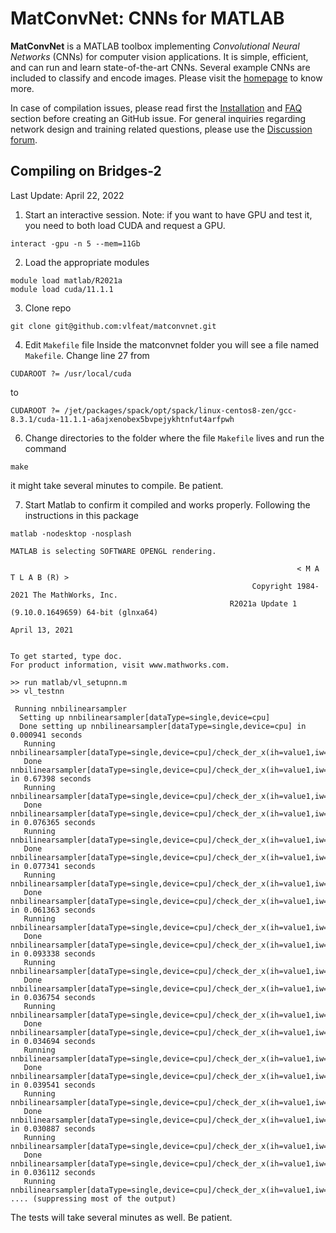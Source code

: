 # MatConvNet: CNNs for MATLAB

**MatConvNet** is a MATLAB toolbox implementing *Convolutional Neural
Networks* (CNNs) for computer vision applications. It is simple,
efficient, and can run and learn state-of-the-art CNNs. Several
example CNNs are included to classify and encode images. Please visit
the [homepage](http://www.vlfeat.org/matconvnet) to know more.

In case of compilation issues, please read first the
[Installation](http://www.vlfeat.org/matconvnet/install/) and
[FAQ](http://www.vlfeat.org/matconvnet/faq/) section before creating an GitHub
issue. For general inquiries regarding network design and training
related questions, please use the
[Discussion forum](https://groups.google.com/d/forum/matconvnet).

## Compiling on Bridges-2
Last Update: April 22, 2022

1. Start an interactive session. Note: if you want to have GPU and test it, you need to both load CUDA and request a GPU.
```
interact -gpu -n 5 --mem=11Gb
```

2. Load the appropriate modules
```
module load matlab/R2021a
module load cuda/11.1.1
```

3. Clone repo
```
git clone git@github.com:vlfeat/matconvnet.git
```

4. Edit `Makefile` file
Inside the matconvnet folder you will see a file named `Makefile`. Change line 27 from

```
CUDAROOT ?= /usr/local/cuda
```

to

```
CUDAROOT ?= /jet/packages/spack/opt/spack/linux-centos8-zen/gcc-8.3.1/cuda-11.1.1-a6ajxenobex5bvpejykhtnfut4arfpwh
```

6. Change directories to the folder where the file `Makefile` lives and run the command

```
make
```

it might take several minutes to compile. Be patient.

7. Start Matlab to confirm it compiled and works properly. Following the instructions in this package

```
matlab -nodesktop -nosplash

MATLAB is selecting SOFTWARE OPENGL rendering.

                                                                < M A T L A B (R) >
                                                      Copyright 1984-2021 The MathWorks, Inc.
                                                 R2021a Update 1 (9.10.0.1649659) 64-bit (glnxa64)
                                                                   April 13, 2021

 
To get started, type doc.
For product information, visit www.mathworks.com.
 
>> run matlab/vl_setupnn.m
>> vl_testnn

 Running nnbilinearsampler
  Setting up nnbilinearsampler[dataType=single,device=cpu]
  Done setting up nnbilinearsampler[dataType=single,device=cpu] in 0.000941 seconds
   Running nnbilinearsampler[dataType=single,device=cpu]/check_der_x(ih=value1,iw=value1,oh=value1,ow=value1,multiple_grids=value1)
   Done nnbilinearsampler[dataType=single,device=cpu]/check_der_x(ih=value1,iw=value1,oh=value1,ow=value1,multiple_grids=value1) in 0.67398 seconds
   Running nnbilinearsampler[dataType=single,device=cpu]/check_der_x(ih=value1,iw=value1,oh=value1,ow=value1,multiple_grids=value2)
   Done nnbilinearsampler[dataType=single,device=cpu]/check_der_x(ih=value1,iw=value1,oh=value1,ow=value1,multiple_grids=value2) in 0.076365 seconds
   Running nnbilinearsampler[dataType=single,device=cpu]/check_der_x(ih=value1,iw=value1,oh=value1,ow=value2,multiple_grids=value1)
   Done nnbilinearsampler[dataType=single,device=cpu]/check_der_x(ih=value1,iw=value1,oh=value1,ow=value2,multiple_grids=value1) in 0.077341 seconds
   Running nnbilinearsampler[dataType=single,device=cpu]/check_der_x(ih=value1,iw=value1,oh=value1,ow=value2,multiple_grids=value2)
   Done nnbilinearsampler[dataType=single,device=cpu]/check_der_x(ih=value1,iw=value1,oh=value1,ow=value2,multiple_grids=value2) in 0.061363 seconds
   Running nnbilinearsampler[dataType=single,device=cpu]/check_der_x(ih=value1,iw=value2,oh=value1,ow=value1,multiple_grids=value1)
   Done nnbilinearsampler[dataType=single,device=cpu]/check_der_x(ih=value1,iw=value2,oh=value1,ow=value1,multiple_grids=value1) in 0.093338 seconds
   Running nnbilinearsampler[dataType=single,device=cpu]/check_der_x(ih=value1,iw=value2,oh=value1,ow=value1,multiple_grids=value2)
   Done nnbilinearsampler[dataType=single,device=cpu]/check_der_x(ih=value1,iw=value2,oh=value1,ow=value1,multiple_grids=value2) in 0.036754 seconds
   Running nnbilinearsampler[dataType=single,device=cpu]/check_der_x(ih=value1,iw=value2,oh=value1,ow=value2,multiple_grids=value1)
   Done nnbilinearsampler[dataType=single,device=cpu]/check_der_x(ih=value1,iw=value2,oh=value1,ow=value2,multiple_grids=value1) in 0.034694 seconds
   Running nnbilinearsampler[dataType=single,device=cpu]/check_der_x(ih=value1,iw=value2,oh=value1,ow=value2,multiple_grids=value2)
   Done nnbilinearsampler[dataType=single,device=cpu]/check_der_x(ih=value1,iw=value2,oh=value1,ow=value2,multiple_grids=value2) in 0.039541 seconds
   Running nnbilinearsampler[dataType=single,device=cpu]/check_der_x(ih=value1,iw=value3,oh=value1,ow=value1,multiple_grids=value1)
   Done nnbilinearsampler[dataType=single,device=cpu]/check_der_x(ih=value1,iw=value3,oh=value1,ow=value1,multiple_grids=value1) in 0.030887 seconds
   Running nnbilinearsampler[dataType=single,device=cpu]/check_der_x(ih=value1,iw=value3,oh=value1,ow=value1,multiple_grids=value2)
   Done nnbilinearsampler[dataType=single,device=cpu]/check_der_x(ih=value1,iw=value3,oh=value1,ow=value1,multiple_grids=value2) in 0.036112 seconds
   Running nnbilinearsampler[dataType=single,device=cpu]/check_der_x(ih=value1,iw=value3,oh=value1,ow=value2,multiple_grids=value1)
.... (suppressing most of the output)
```

The tests will take several minutes as well. Be patient.
